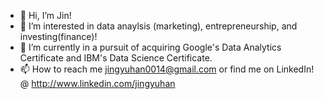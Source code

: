 - 👋 Hi, I’m Jin!
- 👀 I’m interested in data anaylsis (marketing), entrepreneurship, and investing(finance)!
- 🌱 I’m currently in a pursuit of acquiring Google's Data Analytics Certificate and IBM's Data Science Certificate.
- 📫 How to reach me jingyuhan0014@gmail.com or find me on LinkedIn! @ http://www.linkedin.com/jingyuhan

<!---
jinhan1593/jinhan1593 is a ✨ special ✨ repository because its `README.md` (this file) appears on your GitHub profile.
You can click the Preview link to take a look at your changes.
--->
